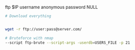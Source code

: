 ftp $IP username anonymous password NULL



```bash
# Download everything


wget -r ftp://user:pass@server.com/
```


```bash
# Bruteforce with nmap 
--script ftp-brute --script-args -userdb=USERS_FILE -p 21

```